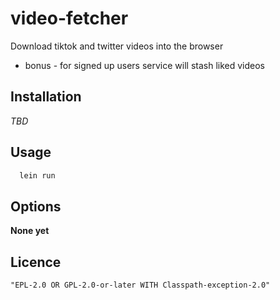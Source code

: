 # video-fetcher

Download tiktok and twitter videos into the browser

- bonus - for signed up users service will stash liked videos

## Installation

*TBD*

## Usage
```bash
  lein run
```

## Options

**None yet**


## Licence
```
"EPL-2.0 OR GPL-2.0-or-later WITH Classpath-exception-2.0"
```
